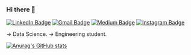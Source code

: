 ### Hi there 👋
[![LinkedIn Badge](https://img.shields.io/badge/-RicksonMonteiroENCAUT-blue?style=flat-square&logo=Linkedin&logoColor=white&link=https://www.linkedin.com/in/rickson-gomes-monteiro-411a2a1a1/)](https://www.linkedin.com/in/rickson-gomes-monteiro-411a2a1a1/)
[![Gmail Badge](https://img.shields.io/badge/-ricksonencaut@gmail.com-c14438?style=flat-square&logo=Gmail&logoColor=white&link=mailto:ricksonencaut@gmail.com)](mailto:ricksonencaut@gmail.com)
[![Medium Badge](https://img.shields.io/badge/-@RicksonMonteiroENCAUT-black?style=flat-square&labelColor=000000&logo=Medium&link=https://ricksonencaut.medium.com/)](https://ricksonencaut.medium.com/)
[![Instagram Badge](https://img.shields.io/badge/-@RicksonMonteiroENCAUT-blueviolet?style=flat-square&logo=Instagram&logoColor=white&link=https://instagram.com/rickson_gm)](https://instagram.com/rickson_gm)

-> Data Science.
-> Engineering student.

[![Anurag's GitHub stats](https://github-readme-stats.vercel.app/api?username=RicksonMonteiroENCAUT&show_icons=true&theme=radical)](https://github.com/anuraghazra/github-readme-stats)
